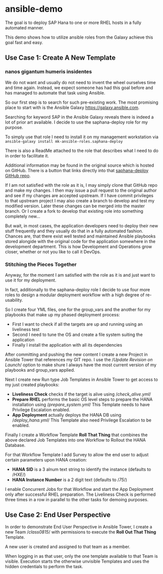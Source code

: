 # ansible-demo

The goal is to deploy SAP Hana to one or more RHEL hosts in a fully automated
manner.


This demo shows how to utilize ansible roles from the Galaxy achieve this goal
fast and easy.


## Use Case 1: Create A New Template

### nanos gigantum humeris insidentes

We do not want and usually do not need to invent the wheel ourselves time and
time again.  Instead, we expect someone has had this goal before and has
managed to automate that task using Ansible.

So our first step is to search for such pre-existing work. The most promising
place to start with is the Ansible Galaxy https://galaxy.ansible.com.

Searching for keyword SAP in the Ansible Galaxy reveals there is indeed a lot
of prior art available. I decide to use the saphana-deploy role for my purpose.

To simply use that role I need to install it on my management workstation via
```ansible-galaxy install mk-ansible-roles.saphana-deploy```

There is also a ReadMe attached to the role that describes what I need to do
in order to facilitate it.

Additional information may be found in the original source which is hosted on
GitHub.  There is a button that links directly into that
[saphana-deploy GitHub repo](https://github.com/mk-ansible-roles/saphana-deploy).

If I am not satisfied with the role as it is, I may simply clone that GitHub
repo and make my changes. I then may issue a pull request to the original
author and see if my changes are accepted upstream. If I have commit privileges
to that upstream project I may also create a branch to develop and test my
modified version. Later these changes can be merged into the master branch. Or
I create a fork to develop that existing role into something completely new...

But wait, in most cases, the application developers need to deploy their new
stuff frequently and they usually do that in a fully automated fashion. Chances
are, that there exist well tested and maintained Ansible playbooks stored
alongide with the original code for the application somewhere in the
development department. This is how Development and Operations grow closer,
whether or not you like to call it DevOps.

### Stitching the Pieces Together

Anyway, for the moment I am satisfied with the role as it is and just want to
use it for my deployment.

In fact, additionally to the saphana-deploy role I decide to use four more roles
to design a modular deployment workflow with a high degree of re-usability.

So I create four YML files, one for the group_vars and the another for my playbooks
that make up my phased deployment process:

* First I want to check if all the targets are up and running using an liveliness test
* Second I need to tune the OS and create a file system suiting the application
* Finally I install the application with all its dependencies


After committing and pushing the new content I create a new Project in Ansible
Tower that references my GIT repo. I use the /*Update Revision on Launch*/
option to make shure I always have the most current version of my playbooks and
group_vars applied.

Next I create new Run type Job Templates in Ansible Tower to get access to my just created playbooks:

* **Liveliness Check** checks if the target is alive using /*check_alive.yml*/
* **Prepare RHEL**  performs the basic OS level steps to prepare the HANA installation using /*prepare_system.yml*/
  This Template needs to have Privilege Escalation enabled.
* **App Deployment** actually deploys the HANA DB using /*deploy_hana.yml*/
  This Template also need Privilege Escalation to be enabled.

Finally I create a Workflow Template **Roll That Thing** that combines the
above declared Job Templates into one Workflow to Rollout the HANA Database.

For that Workflow Template I add Survey to allow the end user to adjust certain parameters upon HANA creation:

* **HANA SID** is a 3 alnum text string to identify the instance (defaults to /*HXE*/)
* **HANA Instance Number** is a 2 digit text (defaults to /*75*/)

I enable Concurrent Jobs for that Workflow and start the App Deployment only
after successful RHEL preparation. The Liveliness Check is performed three
times in a row in parallel to the other tasks for demoing purposes.

## Use Case 2: End User Perspective

In order to demonstrate End User Perspective in Ansible Tower, I create a new Team /*class0815*/ with permissions to execute the **Roll Out That Thing** Template.

A new user is created and assigned to that team as a member.

When logging in as that user, only the one template available to that Team is
visible. Execution starts the otherwise unvisible Templates and uses the hidden
credentials to perform the task.


